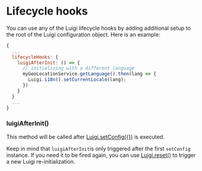 <!-- meta
{
  "node": {
    "label": "Lifecycle hooks",
    "category": {
      "label": "Luigi Core",
      "collapsible": true
    },
    "metaData": {
      "categoryPosition": 2,
      "position": 3
    }
  }
}
meta -->

# Lifecycle hooks

You can use any of the Luigi lifecycle hooks by adding additional setup to the root of the Luigi configuration object. Here is an example:

```javascript
{
  ...
  lifecycleHooks: {
    luigiAfterInit: () => {
      // initializing with a different language
      myGeoLocationService.getLanguage().then(lang => {
        Luigi.i18n().setCurrentLocale(lang);
      })
    }
  }
  ...
}
```

### luigiAfterInit()

This method will be called after [Luigi.setConfig({})](luigi-core-api.md#setconfig) is executed. 

Keep in mind that `luigiAfterInit`is only triggered after the first `setConfig` instance. If you need it to be fired again, you can use [Luigi.reset()](luigi-core-api.md#reset) to trigger a new Luigi re-initialization.

